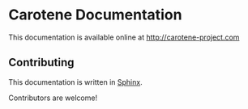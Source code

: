 Carotene Documentation
======================

This documentation is available online at http://carotene-project.com

Contributing
------------

This documentation is written in [Sphinx](http://sphinx-doc.org/contents.html).

Contributors are welcome!
